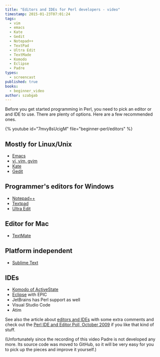 ```yaml
---
title: "Editors and IDEs for Perl developers - video"
timestamp: 2015-01-23T07:01:24
tags:
  - vim
  - emacs
  - Kate
  - Gedit
  - Notepad++
  - TextPad
  - Ultra Edit
  - TextMade
  - Komodo
  - Eclipse
  - Padre
types:
  - screencast
published: true
books:
  - beginner_video
author: szabgab
---
```



Before you get started programming in Perl, you need to pick an editor or and IDE to use. There are plenty of options.
Here are a few recommended ones.


{% youtube id="7mvy8sUcigM" file="beginner-perl/editors" %}


## Mostly for Linux/Unix
* [Emacs](http://www.gnu.org/software/emacs/)
* [vi, vim, gvim ](http://www.vim.org/)
* [Kate](http://kate-editor.org/)
* [Gedit](http://projects.gnome.org/gedit/)

## Programmer's editors for Windows
* [Notepad++](http://notepad-plus-plus.org/)
* [Textpad](http://www.textpad.com/)
* [Ultra Edit](http://www.ultraedit.com/)

## Editor for Mac
* [TextMate](http://macromates.com/)

## Platform independent
* [Sublime Text](http://www.sublimetext.com/)

## IDEs
* [Komodo of ActiveState](http://www.activestate.com/)
* [Eclipse](http://www.eclipse.org/) with EPIC
* JetBrains has Perl support as well
* Visual Studio Code
* Atim

See also the article about [editors and IDEs](/perl-editor) with some extra comments
and check out the [Perl IDE and Editor Poll, October 2009](http://perlide.org/poll200910/) if you like that kind of stuff.

(Unfortunately since the recording of this video Padre is not developed any more. Its source code was moved to GitHub,
so it will be very easy for you to pick up the pieces and improve it yourself.)
